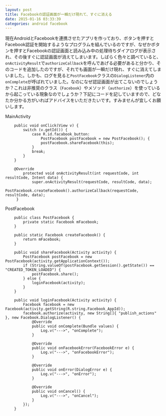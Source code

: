 ```yaml
---
layout: post
title: Facebookの認証画面が一瞬だけ現れて、すぐに消える
date: 2015-01-16 03:33:39
categories: android facebook
---
```

<p>現在AndroidとFacebookを連携させたアプリを作っており、ボタンを押すとFacebook認証を開始するようなプログラムを組んでいるのですが、なぜかボタンを押すとFacebookの認証画面と読み込み中の処理待ちダイアログが表示され、その後すぐに認証画面が消えてしまいます。しばらく色々と調べていると、<code>onActivityResult</code>で<code>authorizeCallback</code>を呼んであげる必要があると分かり、そのコードを追加したのですが、それでも画面が一瞬だけ現れ、すぐに消えてしまいました。しかも、ログを見ると<code>PostFacebook</code>クラスの<code>DialogListener</code>内の<code>onComplete</code>が呼ばれていました。なのになぜ認証画面が出てこないのでしょうか？これは非推奨のクラス（<code>Facebook</code>）やメソッド（<code>authorize</code>）を使っているから起こっている現象なのでしょうか？下記にコードを記していますので、どなたか分かる方がいればアドバイスをいただきたいです。すみませんが宜しくお願いします。</p>

<p>MainActivity</p>

<pre><code>    public void onClick(View v) {
        switch (v.getId()) {
            case R.id.facabook_button:
                PostFacebook postFacebook = new PostFacebook(); {
                postFacebook.shareFacebook(this);
            }
            break;
        }
    }

    @Override
        protected void onActivityResult(int requestCode, int resultCode, Intent data) {
            super.onActivityResult(requestCode, resultCode, data);
            PostFacebook.createFacebook().authorizeCallback(requestCode, resultCode, data);
     }
</code></pre>

<p>PostFacebook</p>

<pre><code>    public class PostFacebook {
        private static Facebook mFacebook;
    }

    public static Facebook createFacebook() {
        return mFacebook;
    }

    public void shareFacebook(Activity activity) {
        PostFacebook postFacebook = new PostFacebook(activity.getApplicationContext());
        if (String.valueOf(postFacebook.getSession().getState()) == "CREATED_TOKEN_LOADED") {
            postFacebook.share();
        } else {
            loginFacebook(activity);
        }
    }

    public void loginFacebook(Activity activity) {
        Facebook facebook = new Facebook(activity.getString(R.string.Facebook_AppId));
        facebook.authorize(activity, new String[]{ "publish_actions" }, new Facebook.DialogListener() {
            @Override
            public void onComplete(Bundle values) {
                Log.v("---&gt;", "onComplete");
            }

            @Override
            public void onFacebookError(FacebookError e) {
                Log.v("---&gt;", "onFacebookError");
            }

            @Override
            public void onError(DialogError e) {
                Log.v("---&gt;", "onError");
            }

            @Override
            public void onCancel() {
                Log.v("---&gt;", "onCancel");
            }
        });
    }
</code></pre>
